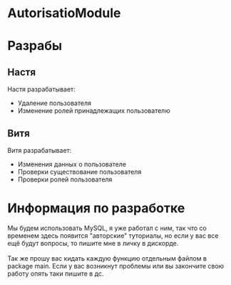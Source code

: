 # AutorisatioModule
# Разрабы
## Настя
Настя разрабатывает:<br>
- Удаление пользователя<br>
- Изменение ролей принадлежащих пользователю<br>
## Витя
Витя разрабатывает:<br>
- Изменения данных о пользователе<br>
- Проверки существование пользователя<br>
- Проверки ролей пользователя<br>

# Информация по разработке
  Мы будем использовать MySQL, я уже работал с ним, так что со временем здесь появится "авторские" туториалы, но если у вас все ещё будут вопросы, то пишите мне в личку в дискорде.<br><br>
  Так же прошу вас кидать каждую функцию отдельным файлом в package main. Если у вас возникнут проблемы или вы закончите свою работу опять таки пишите в дс.
